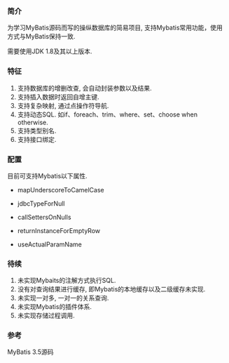 ### 简介

为学习MyBatis源码而写的操纵数据库的简易项目, 支持Mybatis常用功能，使用方式与MyBatis保持一致.

需要使用JDK  1.8及其以上版本.

### 特征

1. 支持数据库的增删改查, 会自动封装参数以及结果.
2. 支持插入数据时返回自增主键.
3. 支持复杂映射, 通过点操作符导航.
4. 支持动态SQL. 如if、foreach、trim、where、set、choose when otherwise.
5. 支持类型别名.
6. 支持接口绑定.

### 配置

目前可支持Mybatis以下属性.

* mapUnderscoreToCamelCase

* jdbcTypeForNull

* callSettersOnNulls

* returnInstanceForEmptyRow

* useActualParamName


### 待续

1. 未实现Mybaits的注解方式执行SQL.
2. 没有对查询结果进行缓存, 即Mybatis的本地缓存以及二级缓存未实现.
3. 未实现一对多, 一对一的关系查询.
4. 未实现Mybatis的插件体系.
5. 未实现存储过程调用.

### 参考

MyBatis 3.5源码

